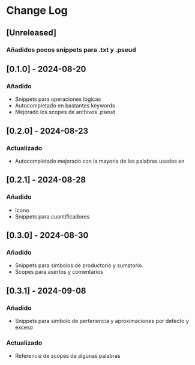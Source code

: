 # Change Log

## [Unreleased]

### Añadidos pocos snippets para .txt y .pseud


## [0.1.0] - 2024-08-20

### Añadido

- Snippets para operaciones lógicas
- Autocompletado en bastantes keywords
- Mejorado los scopes de archivos .pseud

## [0.2.0] - 2024-08-23

### Actualizado

- Autocompletado mejorado con la mayoria de las palabras usadas en 

## [0.2.1] - 2024-08-28

### Añadido

- Icono
- Snippets para cuantificadores

## [0.3.0] - 2024-08-30

### Añadido

- Snippets para simbolos de productorio y sumatorio.
- Scopes para asertos y comentarios

## [0.3.1] - 2024-09-08

### Añadido

- Snippets para simbolo de pertenencia y aproximaciones por defecto y exceso

### Actualizado

- Referencia de scopes de algunas palabras